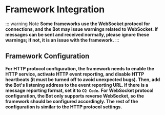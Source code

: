# Framework Integration

::: warning Note
**Some frameworks use the WebSocket protocol for connections, and the Bot may issue warnings related to WebSocket. If messages can be sent and received normally, please ignore these warnings; if not, it is an issue with the framework.**
:::

## Framework Configuration
**For HTTP protocol configuration, the framework needs to enable the HTTP service, activate HTTP event reporting, and disable HTTP heartbeats (it must be turned off to avoid unexpected bugs). Then, add the Bot's listening address to the event reporting URL. If there is a message reporting format, set it to `CQ Code`.**
**For WebSocket protocol configuration, the Bot only supports reverse WebSocket, so the framework should be configured accordingly. The rest of the configuration is similar to the HTTP protocol settings.**
